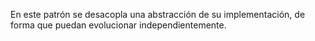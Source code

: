 En este patrón se desacopla una abstracción de su implementación, de forma que puedan evolucionar independientemente.